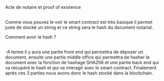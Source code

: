 Acte de notaire et proof of existence 

<br>Comme vous pouvez le voir le smart contract est très basique il permet juste de stocké un string et ce string sera le hash du document notarial. </br>

Comment avoir le hash ? 

<br>-A terme il y aura une partie front end qui permettra de déposer un document, ensuite une partie middle office qui permettra de hasher le document avec la fonction de hashage SHA256 et une partie back end qui va récupéré le hash et qui va interagir avec le smart-contract. Finalement après ces  3 parties nous avons donc le hash stocké dans la blockchain. </br>
